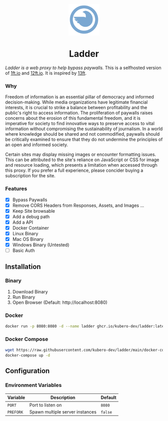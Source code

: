 <p align="center">
    <img src="public/pigeon.svg" width="100px">
</p>

<h1 align="center">Ladder</h1>

*Ladder is a web proxy to help bypass paywalls.* This is a selfhosted version of [1ft.io](https://1ft.io) and [12ft.io](https://12ft.io). It is inspired by [13ft](https://github.com/wasi-master/13ft).

### Why

Freedom of information is an essential pillar of democracy and informed decision-making. While media organizations have legitimate financial interests, it is crucial to strike a balance between profitability and the public's right to access information. The proliferation of paywalls raises concerns about the erosion of this fundamental freedom, and it is imperative for society to find innovative ways to preserve access to vital information without compromising the sustainability of journalism. In a world where knowledge should be shared and not commodified, paywalls should be critically examined to ensure that they do not undermine the principles of an open and informed society.

Certain sites may display missing images or encounter formatting issues. This can be attributed to the site's reliance on JavaScript or CSS for image and resource loading, which presents a limitation when accessed through this proxy. If you prefer a full experience, please concider buying a subscription for the site.

### Features
- [x] Bypass Paywalls
- [x] Remove CORS Headers from Responses, Assets, and Images ...
- [x] Keep Site browsable
- [x] Add a debug path
- [x] Add a API
- [x] Docker Container
- [x] Linux Binary
- [x] Mac OS Binary
- [x] Windows Binary (Untested)
- [ ] Basic Auth

## Installation

### Binary
1) Download Binary
2) Run Binary
3) Open Browser (Default: http://localhost:8080)

### Docker
```bash
docker run -p 8080:8080 -d --name ladder ghcr.io/kubero-dev/ladder:latest
```

### Docker Compose
```bash
wget https://raw.githubusercontent.com/kubero-dev/ladder/main/docker-compose.yml
docker-compose up -d
```

## Configuration

### Environment Variables

| Variable | Description | Default |
| --- | --- | --- |
| `PORT` | Port to listen on | `8080` |
| `PREFORK` | Spawn multiple server instances | `false` |
